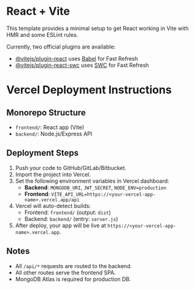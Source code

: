 # React + Vite

This template provides a minimal setup to get React working in Vite with HMR and some ESLint rules.

Currently, two official plugins are available:

- [@vitejs/plugin-react](https://github.com/vitejs/vite-plugin-react/blob/main/packages/plugin-react/README.md) uses [Babel](https://babeljs.io/) for Fast Refresh
- [@vitejs/plugin-react-swc](https://github.com/vitejs/vite-plugin-react-swc) uses [SWC](https://swc.rs/) for Fast Refresh

# Vercel Deployment Instructions

## Monorepo Structure

- `frontend/`: React app (Vite)
- `backend/`: Node.js/Express API

## Deployment Steps

1. Push your code to GitHub/GitLab/Bitbucket.
2. Import the project into Vercel.
3. Set the following environment variables in Vercel dashboard:
   - **Backend**: `MONGODB_URI`, `JWT_SECRET`, `NODE_ENV=production`
   - **Frontend**: `VITE_API_URL=https://<your-vercel-app-name>.vercel.app/api`
4. Vercel will auto-detect builds:
   - Frontend: `frontend/` (output: `dist`)
   - Backend: `backend/` (entry: `server.js`)
5. After deploy, your app will be live at `https://<your-vercel-app-name>.vercel.app`.

## Notes

- All `/api/*` requests are routed to the backend.
- All other routes serve the frontend SPA.
- MongoDB Atlas is required for production DB.
